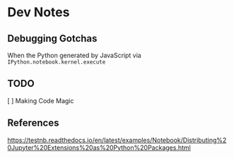 # Dev Notes

## Debugging Gotchas

When the Python generated by JavaScript via `IPython.notebook.kernel.execute`

## TODO

[ ] Making Code Magic

## References

https://testnb.readthedocs.io/en/latest/examples/Notebook/Distributing%20Jupyter%20Extensions%20as%20Python%20Packages.html
